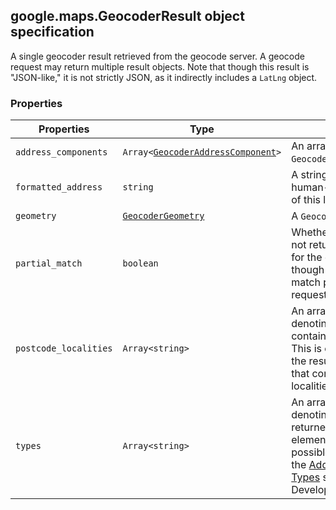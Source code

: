 <h2 id="GeocoderResult">
google.maps.GeocoderResult
object specification
</h2><p>A single geocoder result retrieved from the geocode server. A geocode request may return multiple result objects. Note that though this result is "JSON-like," it is not strictly JSON, as it indirectly includes a <code>LatLng</code> object.</p><h3>Properties</h3><table summary="object GeocoderResult - Properties" width="100%">
<thead>
<tr><th>Properties</th>
<th>Type</th>
<th>Description</th>
</tr></thead>
<tbody>
<tr>
<td><code>address_components</code></td>
<td><code>Array&lt;<a href="https://github.com/amenadiel/google-maps-documentation/blob/master/docs/google.maps.GeocoderAddressComponent.md">GeocoderAddressComponent</a>&gt;</code></td>
<td>An array of <code>GeocoderAddressComponent</code>s</td>
</tr>
<tr>
<td><code>formatted_address</code></td>
<td><code>string</code></td>
<td>A string containing the human-readable address of this location.</td>
</tr>
<tr>
<td><code>geometry</code></td>
<td><code><a href="https://github.com/amenadiel/google-maps-documentation/blob/master/docs/google.maps.GeocoderGeometry.md">GeocoderGeometry</a></code></td>
<td>A <code>GeocoderGeometry</code> object</td>
</tr>
<tr>
<td><code>partial_match</code></td>
<td><code>boolean</code></td>
<td>Whether the geocoder did not return an exact match for the original request, though it was able to match part of the requested address.</td>
</tr>
<tr>
<td><code>postcode_localities</code></td>
<td><code>Array&lt;string&gt;</code></td>
<td>An array of strings denoting all the localities contained in a postal code. This is only present when the result is a postal code that contains multiple localities.</td>
</tr>
<tr>
<td><code>types</code></td>
<td><code>Array&lt;string&gt;</code></td>
<td>An array of strings denoting the type of the returned geocoded element. For a list of possible strings, refer to the <a href="/maps/documentation/javascript/geocoding#GeocodingAddressTypes"> Address Component Types</a> section of the Developer's Guide.</td>
</tr>
</tbody>
</table>